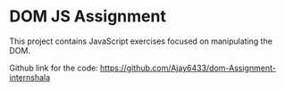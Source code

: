 # DOM JS Assignment

This project contains JavaScript exercises focused on manipulating the DOM.

Github link for the code: https://github.com/Ajay6433/dom-Assignment-internshala